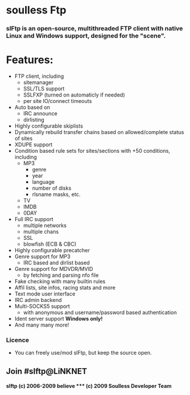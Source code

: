 # soulless Ftp

### slFtp is an open-source, multithreaded FTP client with native Linux and Windows support, designed for the "scene".

# Features:
- FTP client, including 
    * sitemanager
    * SSL/TLS support
    * SSLFXP (turned on automaticly if needed)
    * per site IO/connect timeouts
- Auto based on 
    * IRC announce
    * dirlisting
- Highly configurable skiplists
- Dynamically rebuild transfer chains based on allowed/complete status of sites
- XDUPE support
- Condition based rule sets for sites/sections with +50 conditions, including 
    + MP3
        * genre
        * year
        * language
        * number of disks
        * rlsname masks, etc.
    + TV
    + IMDB
    + 0DAY
- Full IRC support 
    * multiple networks
    * multiple chans
    * SSL
    * blowfish (ECB & CBC)
- Highly configurable precatcher
- Genre support for MP3 
    * IRC based and dirlist based
- Genre support for MDVDR/MVID
    * by fetching and parsing nfo file
- Fake checking with many builtin rules
- Affil lists, site infos, racing stats and more
- Text mode user interface
- IRC admin backend
- Multi-SOCKS5 support
    * with anonymous and username/password based authentication
- Ident server support **Windows only!**
- And many many more!


### Licence
* You can freely use/mod slFtp, but keep the source open.

## Join #slftp@LiNKNET

#### slftp (c) 2006-2009 believe *** (c) 2009 Soulless Developer Team 